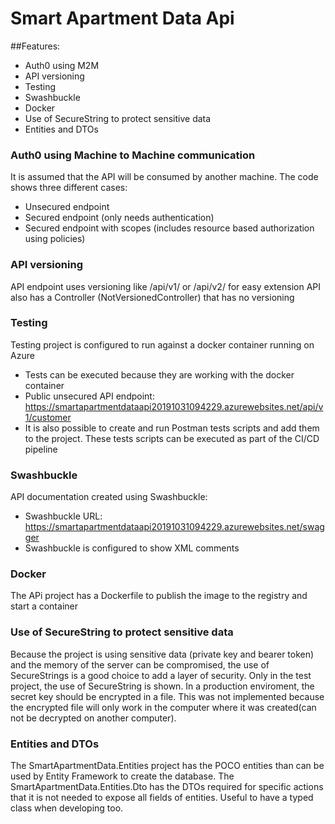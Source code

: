 ﻿# Smart Apartment Data Api

##Features:
- Auth0 using M2M
- API versioning
- Testing
- Swashbuckle
- Docker
- Use of SecureString to protect sensitive data
- Entities and DTOs

### Auth0 using Machine to Machine communication

It is assumed that the API will be consumed by another machine.
The code shows three different cases:
- Unsecured endpoint
- Secured endpoint (only needs authentication)
- Secured endpoint with scopes (includes resource based authorization using policies)

### API versioning

API endpoint uses versioning like /api/v1/ or /api/v2/ for easy extension
API also has a Controller (NotVersionedController) that has no versioning

### Testing

Testing project is configured to run against a docker container running on Azure
- Tests can be executed because they are working with the docker container
- Public unsecured API endpoint: https://smartapartmentdataapi20191031094229.azurewebsites.net/api/v1/customer
- It is also possible to create and run Postman tests scripts and add them to the project. These tests scripts can be executed as part of the CI/CD pipeline

### Swashbuckle

API documentation created using Swashbuckle:
- Swashbuckle URL: https://smartapartmentdataapi20191031094229.azurewebsites.net/swagger
- Swashbuckle is configured to show XML comments

### Docker

The APi project has a Dockerfile to publish the image to the registry and start a container

### Use of SecureString to protect sensitive data

Because the project is using sensitive data (private key and bearer token) and the memory of the server can be compromised, the use of SecureStrings is a good choice to add a layer of security.
Only in the test project, the use of SecureString is shown. In a production enviroment, the secret key should be encrypted in a file. This was not implemented because the encrypted file will only work in the computer where it was created(can not be decrypted on another computer).

### Entities and DTOs

The SmartApartmentData.Entities project has the POCO entities than can be used by Entity Framework to create the database.
The SmartApartmentData.Entities.Dto has the DTOs required for specific actions that it is not needed to expose all fields of entities. Useful to have a typed class when developing too.
